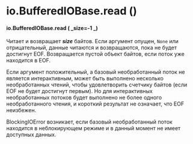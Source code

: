 # io.BufferedIOBase.read ()

#### io.BufferedIOBase.read ( _size=-1 _)

Читает и возвращает _**size**_ байтов. Если аргумент опущен, `None` или отрицательный, данные читаются и возвращаются, пока не будет достигнут EOF. Возвращается пустой объект байтов, если поток уже находится в EOF.

Если аргумент положительный, а базовый необработанный поток не является интерактивным, может быть выполнено несколько необработанных чтений, чтобы удовлетворить счетчику байтов (если EOF не будет достигнут первым). Но для интерактивных необработанных потоков будет выполнено не более одного необработанного чтения, и короткий результат не означает, что EOF неизбежен.

BlockingIOError возникает, если базовый необработанный поток находится в неблокирующем режиме и в данный момент не имеет доступных данных.

